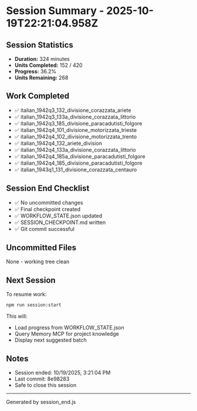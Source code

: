 # Session Summary - 2025-10-19T22:21:04.958Z

## Session Statistics

- **Duration:** 324 minutes
- **Units Completed:** 152 / 420
- **Progress:** 36.2%
- **Units Remaining:** 268

## Work Completed

- ✅ italian_1942q3_132_divisione_corazzata_ariete
- ✅ italian_1942q3_133a_divisione_corazzata_littorio
- ✅ italian_1942q3_185_divisione_paracadutisti_folgore
- ✅ italian_1942q4_101_divisione_motorizzata_trieste
- ✅ italian_1942q4_102_divisione_motorizzata_trento
- ✅ italian_1942q4_132_ariete_division
- ✅ italian_1942q4_133a_divisione_corazzata_littorio
- ✅ italian_1942q4_185a_divisione_paracadutisti_folgore
- ✅ italian_1942q4_185_divisione_paracadutisti_folgore
- ✅ italian_1943q1_131_divisione_corazzata_centauro

## Session End Checklist

- ✅ No uncommitted changes
- ✅ Final checkpoint created
- ✅ WORKFLOW_STATE.json updated
- ✅ SESSION_CHECKPOINT.md written
- ✅ Git commit successful

## Uncommitted Files

None - working tree clean

## Next Session

To resume work:

```bash
npm run session:start
```

This will:
- Load progress from WORKFLOW_STATE.json
- Query Memory MCP for project knowledge
- Display next suggested batch

## Notes

- Session ended: 10/19/2025, 3:21:04 PM
- Last commit: 8e98283
- Safe to close this session

---

Generated by session_end.js
